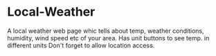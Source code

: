 # Local-Weather
A local weather web page whic tells about temp, weather conditions, humidity, wind speed etc of your area.
Has unit buttons to see temp. in different units
Don't forget to allow location access.
